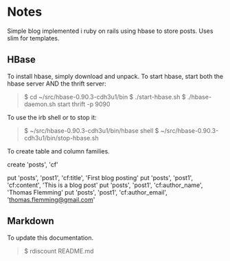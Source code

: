 Notes
=====

Simple blog implemented i ruby on rails using hbase to store posts. Uses slim for templates.

HBase
-----

To install hbase, simply download and unpack. To start hbase, start both the hbase server AND the thrift server:

> $ cd ~/src/hbase-0.90.3-cdh3u1/bin
> $ ./start-hbase.sh
> $ ./hbase-daemon.sh start thrift -p 9090

To use the irb shell or to stop it:
> $ ~/src/hbase-0.90.3-cdh3u1/bin/hbase shell
> $ ~/src/hbase-0.90.3-cdh3u1/bin/stop-hbase.sh

To create table and column families.

create 'posts', 'cf'

put 'posts', 'post1', 'cf:title', 'First blog posting'
put 'posts', 'post1', 'cf:content', 'This is a blog post'
put 'posts', 'post1', 'cf:author_name', 'Thomas Flemming'
put 'posts', 'post1', 'cf:author_email', 'thomas.flemming@gmail.com'



Markdown
--------

To update this documentation.

>  $ rdiscount README.md


